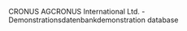 <span data-ttu-id="9c414-101">CRONUS AG</span><span class="sxs-lookup"><span data-stu-id="9c414-101">CRONUS International Ltd.</span></span> <span data-ttu-id="9c414-102">-Demonstrationsdatenbank</span><span class="sxs-lookup"><span data-stu-id="9c414-102">demonstration database</span></span>
